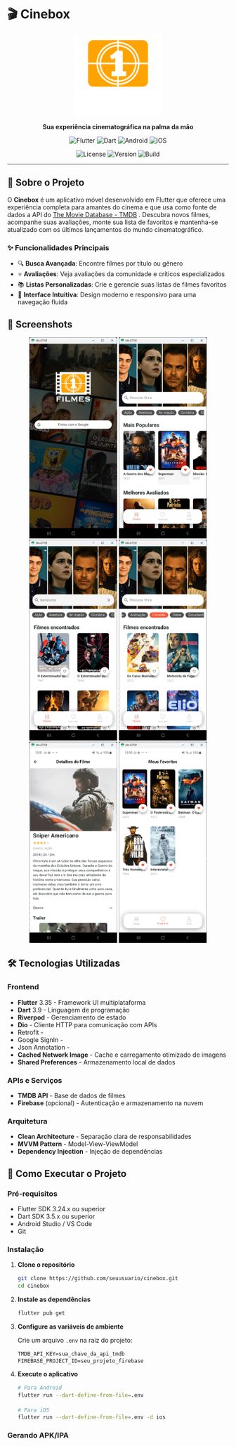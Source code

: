 # 🎬 Cinebox

<div align="center">
  <img src="assets/images/logo.png" alt="Cinebox Logo" width="200"/>

<p align="center">
    <strong>Sua experiência cinematográfica na palma da mão</strong>
  </p>

<p align="center">
    <img alt="Flutter" src="https://img.shields.io/badge/Flutter-%2302569B.svg?style=for-the-badge&logo=Flutter&logoColor=white"/>
    <img alt="Dart" src="https://img.shields.io/badge/dart-%230175C2.svg?style=for-the-badge&logo=dart&logoColor=white"/>
    <img alt="Android" src="https://img.shields.io/badge/Android-3DDC84?style=for-the-badge&logo=android&logoColor=white"/>
    <img alt="iOS" src="https://img.shields.io/badge/iOS-000000?style=for-the-badge&logo=ios&logoColor=white"/>
  </p>

<p align="center">
    <img alt="License" src="https://img.shields.io/badge/license-MIT-blue.svg"/>
    <img alt="Version" src="https://img.shields.io/badge/version-1.0.0-green.svg"/>
    <img alt="Build" src="https://img.shields.io/badge/build-passing-brightgreen.svg"/>
  </p>
</div>

---

## 📖 Sobre o Projeto

O **Cinebox** é um aplicativo móvel desenvolvido em Flutter que oferece uma experiência completa para amantes
do cinema e que usa como fonte de dados a API do [The Movie Database - TMDB](https://www.themoviedb.org/) .
Descubra novos
filmes, acompanhe suas avaliações, monte sua lista de favoritos e mantenha-se
atualizado com os últimos lançamentos do mundo cinematográfico.

### ✨ Funcionalidades Principais

- 🔍 **Busca Avançada**: Encontre filmes por título ou gênero
- ⭐ **Avaliações**: Veja avaliações da comunidade e críticos especializados
- 📚 **Listas Personalizadas**: Crie e gerencie suas listas de filmes favoritos
- 📱 **Interface Intuitiva**: Design moderno e responsivo para uma navegação fluida

## 📱 Screenshots

<div align="center">
  <img src=".github/screenshots/login.png" width="200" alt="Login"/>
  <img src=".github/screenshots/home.png" width="200" alt="Tela Inicial"/>
  <img src=".github/screenshots/search.png" width="200" alt="Busca"/>
  <img src=".github/screenshots/search-by-genre.png" width="200" alt="Busca por Gênero"/>
  <img src=".github/screenshots/detail.png" width="200" alt="Detalhes do Filme"/>
  <img src=".github/screenshots/favorites.png" width="200" alt="Filmes Favoritos"/>
</div>

## 🛠️ Tecnologias Utilizadas

### Frontend

- **Flutter** 3.35 - Framework UI multiplataforma
- **Dart** 3.9 - Linguagem de programação
- **Riverpod** - Gerenciamento de estado
- **Dio** - Cliente HTTP para comunicação com APIs
- Retrofit -
- Google SignIn -
- Json Annotation -
- **Cached Network Image** - Cache e carregamento otimizado de imagens
- **Shared Preferences** - Armazenamento local de dados

### APIs e Serviços

- **TMDB API** - Base de dados de filmes
- **Firebase** (opcional) - Autenticação e armazenamento na nuvem

### Arquitetura

- **Clean Architecture** - Separação clara de responsabilidades
- **MVVM Pattern** - Model-View-ViewModel
- **Dependency Injection** - Injeção de dependências

## 🚀 Como Executar o Projeto

### Pré-requisitos

- Flutter SDK 3.24.x ou superior
- Dart SDK 3.5.x ou superior
- Android Studio / VS Code
- Git

### Instalação

1. **Clone o repositório**

   ```bash
   git clone https://github.com/seuusuario/cinebox.git
   cd cinebox
   ```
2. **Instale as dependências**

   ```bash
   flutter pub get
   ```
3. **Configure as variáveis de ambiente**

   Crie um arquivo `.env` na raiz do projeto:

   ```env
   TMDB_API_KEY=sua_chave_da_api_tmdb
   FIREBASE_PROJECT_ID=seu_projeto_firebase
   ```
4. **Execute o aplicativo**

   ```bash
   # Para Android
   flutter run --dart-define-from-file=.env

   # Para iOS
   flutter run --dart-define-from-file=.env -d ios
   ```

### Gerando APK/IPA
